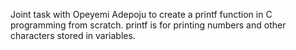 Joint task with Opeyemi Adepoju to create a printf function in C programming from scratch.
printf is for printing numbers and other characters stored in variables.
